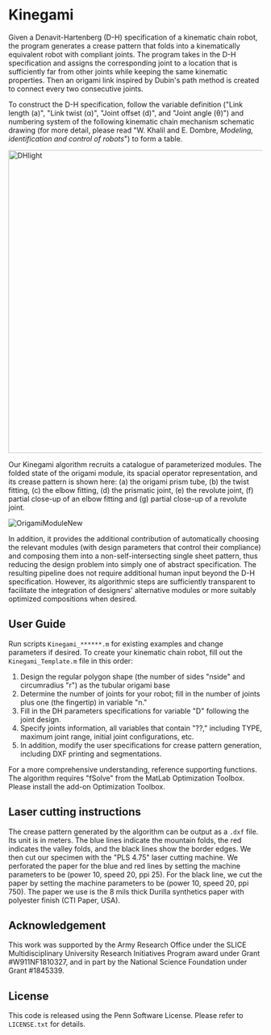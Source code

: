 # Kinegami
Given a Denavit-Hartenberg (D-H) specification of a kinematic chain robot, the program generates a crease pattern that folds into a kinematically equivalent robot with compliant joints. The program takes in the D-H specification and assigns the corresponding joint to a location that is sufficiently far from other joints while keeping the same kinematic properties. Then an origami link inspired by Dubin's path method is created to connect every two consecutive joints. 

To construct the D-H specification, follow the variable definition ("Link length (a)", "Link twist (&alpha;)", "Joint offset (d)", and "Joint angle (&theta;)") and numbering system of the following kinematic chain mechanism schematic drawing (for more detail, please read "W. Khalil and E. Dombre, *Modeling, identification and control of robots*") to form a table.

<!-- ![DH](https://user-images.githubusercontent.com/50150425/161108095-26ed20c8-596d-4ba4-a642-271e6f2d4c32.png) -->
<!-- ![DHlight](https://user-images.githubusercontent.com/50150425/161122307-ad8ce29e-18ea-4b91-883e-ca186c5232fc.png) -->
<img src="https://user-images.githubusercontent.com/50150425/161122307-ad8ce29e-18ea-4b91-883e-ca186c5232fc.png" alt="DHlight" width="600"/>

Our Kinegami algorithm recruits a catalogue of parameterized modules. The folded state of the origami module, its spacial operator representation, and its crease pattern is shown here: (a) the origami prism tube, (b) the twist fitting, (c) the elbow fitting, (d) the prismatic joint, (e) the revolute joint, (f) partial close-up of an elbow fitting and (g) partial close-up of a revolute joint.

![OrigamiModuleNew](https://user-images.githubusercontent.com/50150425/161108362-0ee75174-3fda-47f5-8d4d-f7433aadc7c7.png)

In addition, it provides the additional contribution of automatically choosing the relevant modules (with design parameters that control their compliance) and composing them into a non-self-intersecting single sheet pattern, thus reducing the design problem into simply one of abstract specification.
The resulting pipeline does not require additional human input beyond the D-H specification. However, its algorithmic steps are sufficiently transparent to facilitate the integration of designers' alternative modules or more suitably optimized compositions when desired.

## User Guide
Run scripts `Kinegami_******.m` for existing examples and change parameters if desired. 
To create your kinematic chain robot, fill out the `Kinegami_Template.m` file in this order:
1. Design the regular polygon shape (the number of sides "nside" and circumradius "r") as the tubular origami base
2. Determine the number of joints for your robot; fill in the number of joints plus one (the fingertip) in variable "n."
3. Fill in the DH parameters specifications for variable "D" following the joint design.
4. Specify joints information, all variables that contain "??," including TYPE, maximum joint range, initial joint configurations, etc.
5. In addition, modify the user specifications for crease pattern generation, including DXF printing and segmentations.

For a more comprehensive understanding, reference supporting functions. The algorithm requires "fSolve" from the MatLab Optimization Toolbox. Please install the add-on Optimization Toolbox.

## Laser cutting instructions
The crease pattern generated by the algorithm can be output as a `.dxf` file. Its unit is in meters.
The blue lines indicate the mountain folds, the red indicates the valley folds, and the black lines show the border edges.
We then cut our specimen with the "PLS 4.75" laser cutting machine.
We perforated the paper for the blue and red lines by setting the machine parameters to be (power 10, speed 20, ppi 25).
For the black line, we cut the paper by setting the machine parameters to be (power 10, speed 20, ppi 750).
The paper we use is the 8 mils thick Durilla synthetics paper with polyester finish (CTI Paper, USA).

<!-- ## Updates:
7/5/2021:
Edited `JointAssignment.m` to include the correct value of rs for Prismatic Joints.
Edited `Kinegami.m` to support plotting for Proximal and Distal Frames. Added new function frameplot.m for frame plotting. Changed manner in which figures are closed in papercut files. -->

## Acknowledgement
This work was supported by the Army Research Office under the SLICE Multidisciplinary University Research Initiatives Program award under Grant \#W911NF1810327, and in part by the National Science Foundation under Grant \#1845339.

## License
This code is released using the Penn Software License. Please refer to `LICENSE.txt` for details.
